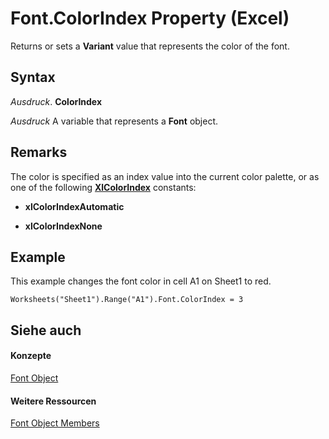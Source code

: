 
# Font.ColorIndex Property (Excel)

Returns or sets a  **Variant** value that represents the color of the font.


## Syntax

 _Ausdruck_. **ColorIndex**

 _Ausdruck_ A variable that represents a **Font** object.


## Remarks

The color is specified as an index value into the current color palette, or as one of the following  **[XlColorIndex](b925578b-d654-61fa-03fa-67631ea8c5d1.md)** constants:


-  **xlColorIndexAutomatic**
    
-  **xlColorIndexNone**
    

## Example

This example changes the font color in cell A1 on Sheet1 to red.


```
Worksheets("Sheet1").Range("A1").Font.ColorIndex = 3
```


## Siehe auch


#### Konzepte


[Font Object](f4788ba4-1c4c-2f03-4d73-194bc9316825.md)
#### Weitere Ressourcen


[Font Object Members](http://msdn.microsoft.com/library/537d89ae-59c5-0420-029a-32a2c385f02c%28Office.15%29.aspx)